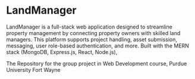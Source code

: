 # LandManager
LandManager is a full-stack web application designed to streamline property management by connecting property owners with skilled land managers. This platform supports project handling, asset submission, messaging, user role-based authentication, and more. Built with the MERN stack (MongoDB, Express.js, React, Node.js),

The Repository for the group project in Web Development course, Purdue University Fort Wayne

